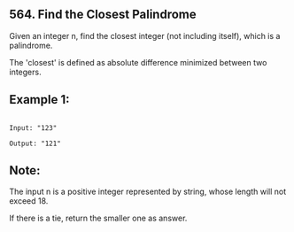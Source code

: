 ## 564. Find the Closest Palindrome



Given an integer n, find the closest integer (not including itself), which is a palindrome.



The 'closest' is defined as absolute difference minimized between two integers.





## Example 1:



```

Input: "123"

Output: "121"

```





## Note:



The input n is a positive integer represented by string, whose length will not exceed 18.  

If there is a tie, return the smaller one as answer.  




